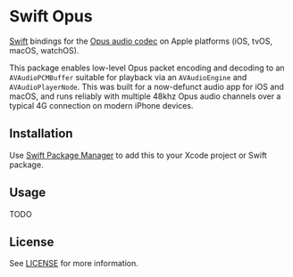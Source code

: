 # Swift Opus

[Swift](https://swift.org/) bindings for the [Opus audio codec](https://opus-codec.org/) on Apple platforms (iOS, tvOS, macOS, watchOS).

This package enables low-level Opus packet encoding and decoding to an `AVAudioPCMBuffer` suitable for playback via an `AVAudioEngine` and `AVAudioPlayerNode`. This was built for a now-defunct audio app for iOS and macOS, and runs reliably with multiple 48khz Opus audio channels over a typical 4G connection on modern iPhone devices.

## Installation

Use [Swift Package Manager](https://swift.org/package-manager/) to add this to your Xcode project or Swift package.

## Usage

TODO

## License

See [LICENSE](LICENSE) for more information.
